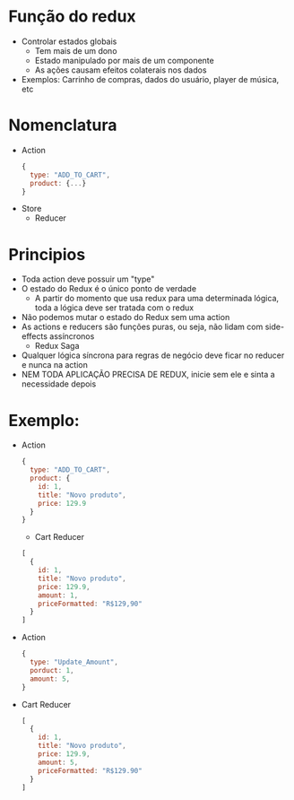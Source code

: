 # Função do redux
- Controlar estados globais
  - Tem mais de um dono 
  - Estado manipulado por mais de um componente
  - As ações causam efeitos colaterais nos dados
- Exemplos: Carrinho de compras, dados do usuário, player de música, etc

# Nomenclatura
- Action
  ```js
  {
    type: "ADD_TO_CART",
    product: {...}
  }
  ```
- Store
  - Reducer

# Principios
- Toda action deve possuir um "type"
- O estado do Redux é o único ponto de verdade
  - A partir do momento que usa redux para uma determinada lógica, toda a lógica deve ser tratada com o redux
- Não podemos mutar o estado do Redux sem uma action
- As actions e reducers são funções puras, ou seja, não lidam com side-effects assíncronos
  - Redux Saga
- Qualquer lógica síncrona para regras de negócio deve ficar no reducer e nunca na action
- NEM TODA APLICAÇÃO PRECISA DE REDUX, inicie sem ele e sinta a necessidade depois

# Exemplo: 
- Action
  ```js
  {
    type: "ADD_TO_CART",
    product: {
      id: 1,
      title: "Novo produto",
      price: 129.9
    }
  }
  ```
  - Cart Reducer
  ```js
  [
    {
      id: 1,
      title: "Novo produto",
      price: 129.9,
      amount: 1,
      priceFormatted: "R$129,90"
    }
  ]
  ```
- Action
  ```js
  {
    type: "Update_Amount",
    porduct: 1,
    amount: 5,
  }
  ```
- Cart Reducer
    ```js
    [
      {
        id: 1,
        title: "Novo produto",
        price: 129.9,
        amount: 5,
        priceFormatted: "R$129.90"
      }
    ]
    ```


